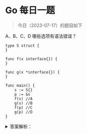 # Go 每日一题

> 今日（2023-07-17）的题目如下

A、B、C、D 哪些选项有语法错误？

```golang
type S struct {
}

func f(x interface{}) {
}

func g(x *interface{}) {
}

func main() {
	s := S{}
	p := &s
	f(s) //A
	g(s) //B
	f(p) //C
	g(p) //D
}
```

<details>
<summary>答案解析：</summary>
<div>

参考答案及解析：BD。

函数参数为 interface{} 时可以接收任何类型的参数，包括用户自定义类型等，即使是接收指针类型也用 interface{}，而不是使用 \*interface{}。

>     永远不要使用一个指针指向一个接口类型，因为它已经是一个指针。

</div>
</details>
